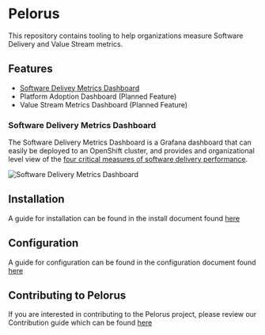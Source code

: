 # Pelorus

This repository contains tooling to help organizations measure Software Delivery and Value Stream metrics.

## Features

* [Software Delivey Metrics Dashboard](#software-delivery-metrics-dashboard)
* Platform Adoption Dashboard (Planned Feature)
* Value Stream Metrics Dashboard (Planned Feature)

### Software Delivery Metrics Dashboard

The Software Delivery Metrics Dashboard is a Grafana dashboard that can easily be deployed to an OpenShift cluster, and provides and organizational level view of the [four critical measures of software delivery performance](https://blog.openshift.com/exploring-a-metrics-driven-approach-to-transformation/).

![Software Delivery Metrics Dashboard](media/sdm-dashboard.png)

## Installation

A guide for installation can be found in the install document found [here](./docs/Install.md)


## Configuration

A guide for configuration can be found in the configuration document found [here](./docs/Configuration.md)

## Contributing to Pelorus

If you are interested in contributing to the Pelorus project, please review our Contribution guide which can be found [here](./docs/CONTRIBUTING.md)

